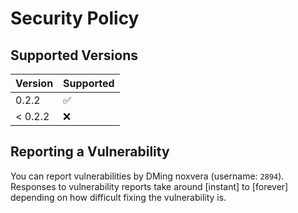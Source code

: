 # Security Policy

## Supported Versions

| Version | Supported          |
| ------- | ------------------ |
| 0.2.2   | :white_check_mark: |
| < 0.2.2 | :x:                |

## Reporting a Vulnerability

You can report vulnerabilities by DMing noxvera (username: `2894`). 
Responses to vulnerability reports take around \[instant\] to
\[forever\] depending on how difficult fixing the vulnerability is.